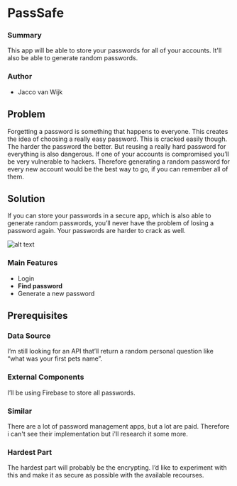 # PassSafe
### Summary
This app will be able to store your passwords for all of your accounts. It'll also be able to generate random passwords.
### Author
* Jacco van Wijk
## Problem
Forgetting a password is something that happens to everyone. This creates the idea of choosing a really easy password. This is cracked easily though. The harder the password the better. But reusing a really hard password for everything is also dangerous. If one of your accounts is compromised you’ll be very vulnerable to hackers. Therefore generating a random password for every new account would be the best way to go, if you can remember all of them. 
## Solution
If you can store your passwords in a secure app, which is also able to generate random passwords, you’ll never have the problem of losing a password again. Your passwords are harder to crack as well.

![alt text](https://github.com/JaccovanWijk/PassSave/blob/master/PassSaveInfo/screens-proposal-app.png)

### Main Features
* Login
* **Find password**
* Generate a new password

## Prerequisites
### Data Source
I’m still looking for an API that’ll return a random personal question like “what was your first pets name”.
### External Components
I’ll be using Firebase to store all passwords.
### Similar
There are a lot of password management apps, but a lot are paid. Therefore i can't see their implementation but i'll research it some more.
### Hardest Part
The hardest part will probably be the encrypting. I’d like to experiment with this and make it as secure as possible with the available recourses.
